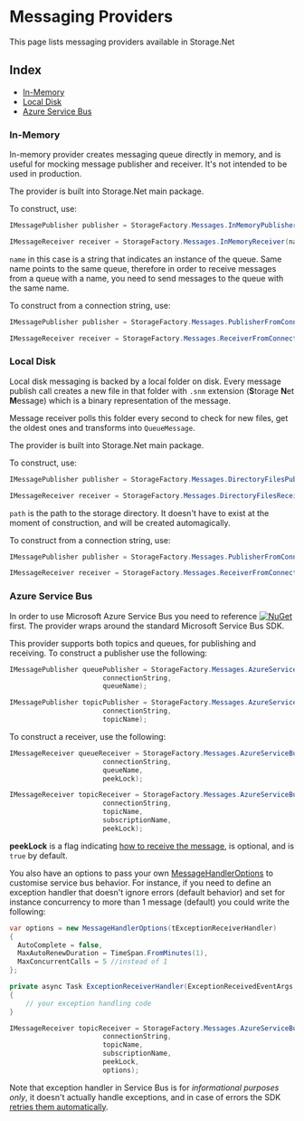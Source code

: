 # Messaging Providers

This page lists messaging providers available in Storage.Net

## Index

- [In-Memory](#inmemory)
- [Local Disk](#local-disk)
- [Azure Service Bus](#azure-service-bus)

### In-Memory

In-memory provider creates messaging queue directly in memory, and is useful for mocking message publisher and receiver. It's not intended to be used in production.

The provider is built into Storage.Net main package.

To construct, use:

```csharp
IMessagePublisher publisher = StorageFactory.Messages.InMemoryPublisher(name);

IMessageReceiver receiver = StorageFactory.Messages.InMemoryReceiver(name);
```

`name` in this case is a string that indicates an instance of the queue. Same name points to the same queue, therefore in order to receive messages from a queue with a name, you need to send messages to the queue with the same name.

To construct from a connection string, use:

```csharp
IMessagePublisher publisher = StorageFactory.Messages.PublisherFromConnectionString("inmemory://name=the_name");

IMessageReceiver receiver = StorageFactory.Messages.ReceiverFromConnectionString("inmemory://name=the_name");
```

### Local Disk

Local disk messaging is backed by a local folder on disk. Every message publish call creates a new file in that folder with `.snm` extension (**S**torage **N**et **M**essage) which is a binary representation of the message.

Message receiver polls this folder every second to check for new files, get the oldest ones and transforms into `QueueMessage`. 

The provider is built into Storage.Net main package.

To construct, use:

```csharp
IMessagePublisher publisher = StorageFactory.Messages.DirectoryFilesPublisher(path);

IMessageReceiver receiver = StorageFactory.Messages.DirectoryFilesReceiver(path);
```

`path` is the path to the storage directory. It doesn't have to exist at the moment of construction, and will be created automagically.

To construct from a connection string, use:

```csharp
IMessagePublisher publisher = StorageFactory.Messages.PublisherFromConnectionString("disk://path=the_path");

IMessageReceiver receiver = StorageFactory.Messages.ReceiverFromConnectionString("disk://path=the_path");
```

### Azure Service Bus

In order to use Microsoft Azure Service Bus you need to reference
[![NuGet](https://img.shields.io/nuget/v/Storage.Net.Microsoft.Azure.ServiceBus.svg)](https://www.nuget.org/packages/Storage.Net.Microsoft.Azure.ServiceBus/) first. The provider wraps around the standard Microsoft Service Bus SDK.

This provider supports both topics and queues, for publishing and receiving. To construct a publisher use the following:

```csharp
IMessagePublisher queuePublisher = StorageFactory.Messages.AzureServiceBusQueuePublisher(
                       connectionString,
                       queueName);

IMessagePublisher topicPublisher = StorageFactory.Messages.AzureServiceBusTopicPublisher(
                       connectionString,
                       topicName);
```

To construct a receiver, use the following:


```csharp
IMessageReceiver queueReceiver = StorageFactory.Messages.AzureServiceBusQueueReceiver(
                       connectionString,
                       queueName,
                       peekLock);

IMessageReceiver topicReceiver = StorageFactory.Messages.AzureServiceBusTopicReceiver(
                       connectionString,
                       topicName,
                       subscriptionName,
                       peekLock);
```

**peekLock** is a flag indicating [how to receive the message](https://docs.microsoft.com/en-us/rest/api/servicebus/peek-lock-message-non-destructive-read), is optional, and is `true` by default.

You also have an options to pass your own [MessageHandlerOptions](https://docs.microsoft.com/en-us/dotnet/api/microsoft.azure.servicebus.messagehandleroptions?view=azure-dotnet) to customise service bus behavior. For instance, if you need to define an exception handler that doesn't ignore errors (default behavior) and set for instance concurrency to more than 1 message (default) you could write the following:

```csharp
var options = new MessageHandlerOptions(tExceptionReceiverHandler)
{
  AutoComplete = false,
  MaxAutoRenewDuration = TimeSpan.FromMinutes(1),
  MaxConcurrentCalls = 5 //instead of 1
};

private async Task ExceptionReceiverHandler(ExceptionReceivedEventArgs args)
{
    // your exception handling code
}

IMessageReceiver topicReceiver = StorageFactory.Messages.AzureServiceBusTopicReceiver(
                       connectionString,
                       topicName,
                       subscriptionName,
                       peekLock,
                       options);
```

Note that exception handler in Service Bus is for *informational purposes only*, it doesn't actually handle exceptions, and in case of errors the SDK [retries them automatically](https://docs.microsoft.com/en-us/dotnet/api/microsoft.azure.servicebus.messagehandleroptions.exceptionreceivedhandler?view=azure-dotnet#Microsoft_Azure_ServiceBus_MessageHandlerOptions_ExceptionReceivedHandler).